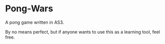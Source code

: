 # Pong-Wars

A pong game written in AS3. 

By no means perfect, but if anyone wants to use this as a learning tool, feel free.
